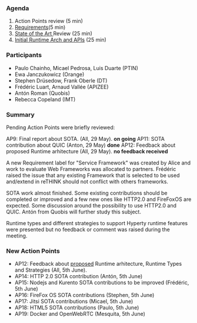 

### Agenda

1. Action Points review (5 min)
1. [Requirements](../sota/selection-criteria.md)(5 min)
1. [State of the Art ](../sota/sota.md) Review (25 min)
1. [Initial Runtime Arch and APIs](https://github.com/reTHINK-project/core-framework/blob/master/docs/specs/runtime.md) (25 min)

### Participants

* Paulo Chainho, Micael Pedrosa, Luis Duarte  (PTIN)
* Ewa Janczukowicz (Orange)
* Stephen Drüsedow, Frank Oberle (DT)
* Frédéric Luart, Arnaud Vallée (APIZEE)
* Antón Roman (Quobis)
* Rebecca Copeland (IMT)

### Summary

Pending Action Points were briefly reviewed:

AP9: Final report about SOTA. (All, 29 May). **on going**
AP11: SOTA contribution about QUIC (Anton, 29 May) **done**
AP12: Feedback about proposed Runtime arhitecture (All, 29 May). **no feedback received**

A new Requirement label for "Service Framework" was created by Alice and work to evaluate Web Frameworks was allocated to partners. Frédéric raised the issue that any existing Framework that is selected to be used and/extend in reTHINK should not conflict with others frameworks.

SOTA work almost finished. Some existing contributions should be completed or improved and a few new ones like HTTP2.0 and FireFoxOS are expected. Some discussion around the possibility to use HTTP2.0 and QUIC. Antón from Quobis will further study this subject.

Runtime types and different strategies to support Hyperty runtime features were presented but no feedback or comment was raised during the meeting. 

### New Action Points

* AP12: Feedback about [proposed](https://github.com/reTHINK-project/core-framework/blob/master/docs/specs/runtime.md) Runtime arhitecture, Runtime Types and Strategies (All, 5th June).
* AP14: HTTP 2.0 SOTA contribution (Antón, 5th June)
* AP15: Nodejs and Kurento SOTA contributions to be improved (Frédéric, 5th June)
* AP16: FireFox OS SOTA contributions (Stephen, 5th June)
* AP17: Jitsi SOTA contributions (Micael, 5th June)
* AP18: HTML5 SOTA contributions (Paulo, 5th June)
* AP19: Docker and OpenWebRTC (Mesquita, 5th June)


